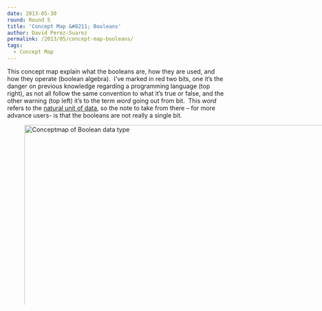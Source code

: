 ```yaml
---
date: 2013-05-30
round: Round 5
title: 'Concept Map &#8211; Booleans'
author: David Perez-Suarez
permalink: /2013/05/concept-map-booleans/
tags:
  - Concept Map
---
```

This concept map explain what the booleans are, how they are used, and how they operate (boolean algebra).  I&#8217;ve marked in red two bits, one it&#8217;s the danger on previous knowledge regarding a programming language (top right), as not all follow the same convention to what it&#8217;s true or false, and the other warning (top left) it&#8217;s to the term *word* going out from bit.  This *word* refers to the [natural unit of data][1], so the note to take from there &#8211; for more advance users- is that the booleans are not really a single bit.<figure id="attachment_2950" style="width: 707px;" class="wp-caption aligncenter">

[<img class="size-large wp-image-2950" alt="Conceptmap of Boolean data type" src="/software-carpentry-training-website/uploads/2013/05/conceptmap-boolean-1024x724.jpg" width="707" height="499" />][2]<figcaption class="wp-caption-text">What True/False values are, how they operate and how they can be used in a program.</figcaption></figure>

 [1]: http://en.wikipedia.org/wiki/Word_%28computer_architecture%29 "Word [wikipedia]"
 [2]: /software-carpentry-training-website/uploads/2013/05/conceptmap-boolean.jpg
